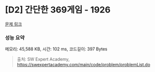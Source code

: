 # [D2] 간단한 369게임 - 1926 

[문제 링크](https://swexpertacademy.com/main/code/problem/problemDetail.do?contestProbId=AV5PTeo6AHUDFAUq) 

### 성능 요약

메모리: 45,588 KB, 시간: 102 ms, 코드길이: 397 Bytes



> 출처: SW Expert Academy, https://swexpertacademy.com/main/code/problem/problemList.do